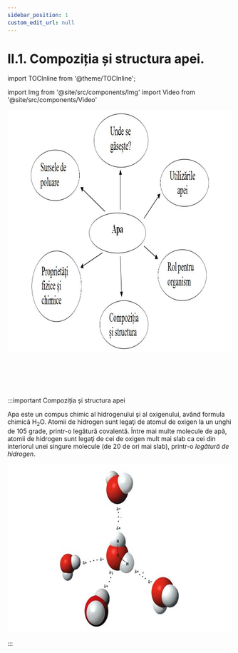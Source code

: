 ```yaml
---
sidebar_position: 1
custom_edit_url: null
---
```


# II.1. Compoziția și structura apei.



import TOCInline from '@theme/TOCInline';

<TOCInline toc={toc} />




import Img from '@site/src/components/Img'
import Video from '@site/src/components/Video'






<Img className="img-responsive4" src="biologie/chimiainlumeavie/apa-sursa-vitala/2_Poza1_ShemaApa_vers2.jpg" lazy={false} width="1000" height="544" lazy={false} />




<br></br>
<br></br>





:::important Compoziția și structura apei


Apa este un compus chimic al hidrogenului şi al oxigenului, având formula chimică H<sub>2</sub>O. Atomii de hidrogen sunt legaţi de atomul de oxigen la un unghi de 105 grade, printr-o legătură covalentă. Între mai multe molecule de apă, atomii de hidrogen sunt legaţi de cei de oxigen mult mai slab ca cei din interiorul unei singure molecule (de 20 de ori mai slab), printr-o _legătură de hidrogen_.




<Img className="img-responsive4" src="biologie/chimiainlumeavie/apa-sursa-vitala/2_4_Poza1_SchemaCompozitieApa_vers2.jpg" lazy={false} width="1000" height="377" lazy={false} />



:::




<br></br>
<br></br>






